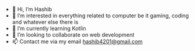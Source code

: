- 👋 Hi, I’m Hashib
- 👀 I’m interested in everything related to computer be it gaming, coding and whatever else there is
- 🌱 I’m currently learning Kotlin
- 💞️ I’m looking to collaborate on web development
- 📫 Contact me via my email hashib4201@gmail.com

<!---
Hashib4305/Hashib4305 is a ✨ special ✨ repository because its `README.md` (this file) appears on your GitHub profile.
You can click the Preview link to take a look at your changes.
--->
